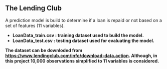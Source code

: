 ## The Lending Club

A prediction model is build to determine if a loan is repaid or not based on a set of features (11 variables).

<ul>
  <li><b>LoanData_train.csv<b> : training dataset used to build the model.</li>
  <li><b>LoanData_test.csv<b> : testing dataset used for evaluating the model.</li>
</ul>
    
 The dataset can be downloded from https://www.lendingclub.com/info/download-data.action. Although, in this project 10,000 observations simplified to 11 variables is considered.  
